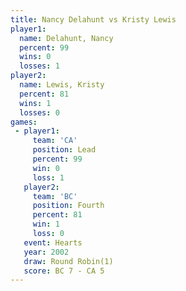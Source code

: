 ```yaml
---
title: Nancy Delahunt vs Kristy Lewis
player1:               
  name: Delahunt, Nancy
  percent: 99          
  wins: 0              
  losses: 1            
player2:               
  name: Lewis, Kristy  
  percent: 81          
  wins: 1              
  losses: 0            
games:
 - player1:        
     team: 'CA'    
     position: Lead
     percent: 99   
     win: 0        
     loss: 1       
   player2:          
     team: 'BC'      
     position: Fourth
     percent: 81     
     win: 1          
     loss: 0         
   event: Hearts       
   year: 2002          
   draw: Round Robin(1)
   score: BC 7 - CA 5  
---
```

